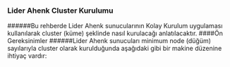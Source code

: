 ### Lider Ahenk Cluster Kurulumu
######Bu rehberde Lider Ahenk sunucularının Kolay Kurulum uygulaması kullanılarak cluster (küme) şeklinde nasıl kurulacağı anlatılacaktır.
####Ön Gereksinimler
######Lider Ahenk sunucuları minimum node (düğüm) sayılarıyla cluster olarak kurulduğunda aşağıdaki gibi bir makine düzenine ihtiyaç vardır:
